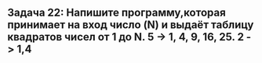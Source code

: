 ## Задача 22: Напишите программу,которая принимает на вход число (N) и выдаёт таблицу квадратов чисел от 1 до N. 5 -> 1, 4, 9, 16, 25. 2 -> 1,4